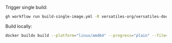
Trigger single build:
```bash
gh workflow run build-single-image.yml -R versatiles-org/versatiles-docker -F name="alpine" -F path="docker/level1" -F platform="linux/amd64" -F tag="v0.5.6"
```

Build locally:
```bash
docker buildx build --platform="linux/amd64" --progress="plain" --file="docker/level1/alpine.Dockerfile" .
```
